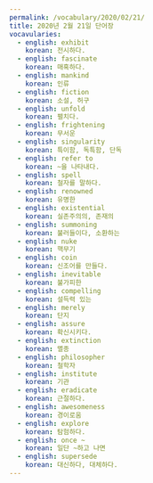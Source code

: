 ```yaml
---
permalink: /vocabulary/2020/02/21/
title: 2020년 2월 21일 단어장
vocavularies:
  - english: exhibit
    korean: 전시하다.
  - english: fascinate
    korean: 매혹하다.
  - english: mankind
    korean: 인류
  - english: fiction
    korean: 소설, 허구
  - english: unfold
    korean: 펼치다.
  - english: frightening
    korean: 무서운
  - english: singularity
    korean: 특이함, 독특함, 단독
  - english: refer to
    korean: ~을 나타내다.
  - english: spell
    korean: 철자를 말하다.
  - english: renowned
    korean: 유명한
  - english: existential
    korean: 실존주의의, 존재의
  - english: summoning
    korean: 불러들이다, 소환하는
  - english: nuke
    korean: 핵무기
  - english: coin
    korean: 신조어를 만들다.
  - english: inevitable
    korean: 불가피한
  - english: compelling
    korean: 설득력 있는
  - english: merely
    korean: 단지
  - english: assure
    korean: 확신시키다.
  - english: extinction
    korean: 멸종
  - english: philosopher
    korean: 철학자
  - english: institute
    korean: 기관
  - english: eradicate
    korean: 근절하다.
  - english: awesomeness
    korean: 경이로움
  - english: explore
    korean: 탐험하다.
  - english: once ~
    korean: 일단 ~하고 나면
  - english: supersede
    korean: 대신하다, 대체하다.
---
```

